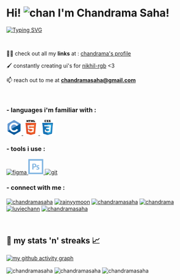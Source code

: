 <h1 align="left">Hi! <img  src="https://raw.githubusercontent.com/aemmadi/aemmadi/master/wave.gif" alt="chan" width="30px" height="30px"> I'm Chandrama Saha!  </h1>
 
<a href="https://git.io/typing-svg"><img src="https://readme-typing-svg.herokuapp.com?font=open+sans&weight=600&duration=3000&pause=10&color=C769F7&multiline=true&width=435&height=100&lines=sophomore+at+srmist(ktr)%2C+chennai;loves+to+design+user+interfaces!;currently+learning+web+dev." alt="Typing SVG" /></a>


<br>

👨‍💻 check out all my <strong>links</strong> at : [chandrama's profile](https://chandramasaha.github.io/personal-profile/)

🖌️ constantly creating ui's for [nikhil-rgb](https://github.com/nikhil-rgb) <3

📫 reach out to me at **chandramasaha@gmail.com**

<br>

<h3 align="left"> - languages i'm familiar with :</h3>
<p align="left"> 
  <a href="https://www.cprogramming.com/" target="_blank" rel="noreferrer"> <img src="https://raw.githubusercontent.com/devicons/devicon/master/icons/c/c-original.svg" alt="c" width="40" height="40"/> </a> 
  <a href="https://www.w3.org/html/" target="_blank" rel="noreferrer"> <img src="https://raw.githubusercontent.com/devicons/devicon/master/icons/html5/html5-original-wordmark.svg" alt="html5" width="40" height="40"/> </a> 
  <a href="https://www.w3schools.com/css/" target="_blank" rel="noreferrer"> <img src="https://raw.githubusercontent.com/devicons/devicon/master/icons/css3/css3-original-wordmark.svg" alt="css3" width="40" height="40"/> </a> 
  
<h3 align="left"> - tools i use :</h3>
  <a href="https://www.figma.com/" target="_blank" rel="noreferrer"> <img src="https://www.vectorlogo.zone/logos/figma/figma-icon.svg" alt="figma" width="40" height="40"/> </a>   
  <a href="https://www.photoshop.com/en" target="_blank" rel="noreferrer"> <img src="https://raw.githubusercontent.com/devicons/devicon/master/icons/photoshop/photoshop-line.svg" alt="photoshop" width="40" height="40"/> </a> 
  <a href="https://git-scm.com/" target="_blank" rel="noreferrer"> <img src="https://www.vectorlogo.zone/logos/git-scm/git-scm-icon.svg" alt="git" width="40" height="40"/> </a> 
</p>


<h3 align="left"> - connect with me :</h3>
<p align="left">
<a href="https://linkedin.com/in/chandramasaha" target="blank"><img align="center" src="https://raw.githubusercontent.com/rahuldkjain/github-profile-readme-generator/master/src/images/icons/Social/linked-in-alt.svg" alt="chandramasaha" height="30" width="40" /></a>
<a href="https://instagram.com/rainyymoon" target="blank"><img align="center" src="https://raw.githubusercontent.com/rahuldkjain/github-profile-readme-generator/master/src/images/icons/Social/instagram.svg" alt="rainyymoon" height="30" width="40" /></a>
<a href="https://dribbble.com/chandramasaha" target="blank"><img align="center" src="https://raw.githubusercontent.com/rahuldkjain/github-profile-readme-generator/master/src/images/icons/Social/dribbble.svg" alt="chandramasaha" height="30" width="40" /></a>
<a href="https://www.behance.net/chandrama" target="blank"><img align="center" src="https://raw.githubusercontent.com/rahuldkjain/github-profile-readme-generator/master/src/images/icons/Social/behance.svg" alt="chandrama" height="30" width="40" /></a>
<a href="https://www.youtube.com/c/luviechann" target="blank"><img align="center" src="https://raw.githubusercontent.com/rahuldkjain/github-profile-readme-generator/master/src/images/icons/Social/youtube.svg" alt="luviechann" height="30" width="40" /></a>
 <a href="https://codepen.io/chandramasaha" target="blank"><img align="center" src="https://raw.githubusercontent.com/rahuldkjain/github-profile-readme-generator/master/src/images/icons/Social/codepen.svg" alt="chandramasaha" height="30" width="40" /></a>
</p>

<br>

<h2 align="left">🎯 my stats 'n' streaks 📈</h2>

[![my github activity graph](https://activity-graph.herokuapp.com/graph?username=chandramasaha&bg_color=0d0d0d&color=c241f1&line=d800db&point=6d0075&area=true&hide_border=true)](https://github.com/ashutosh00710/github-readme-activity-graph)

<img align="center" src="https://github-readme-stats.vercel.app/api/top-langs?username=chandramasaha&theme=jolly&show_icons=true&locale=en&layout=compact" alt="chandramasaha" bg_color=0d0d0d/> 
<img align="center" src="https://github-readme-stats.vercel.app/api?username=chandramasaha&theme=jolly&show_icons=true&locale=en" alt="chandramasaha" bg_color=0d0d0d/> <img align="center" src="https://github-readme-streak-stats.herokuapp.com/?user=chandramasaha&theme=jolly" alt="chandramasaha" bg_color=0d0d0d/>




